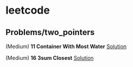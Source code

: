 # leetcode

## Problems/two_pointers

(Medium) **11 Container With Most Water** [Solution](https://github.com/FedericoBruzzone/leetcode/blob/main/leetcode/problems/all_topics/0011_container_with_most_water.py)

(Medium) **16 3sum Closest** [Solution](https://github.com/FedericoBruzzone/leetcode/blob/main/leetcode/problems/all_topics/0015_3sum_closest.py)
